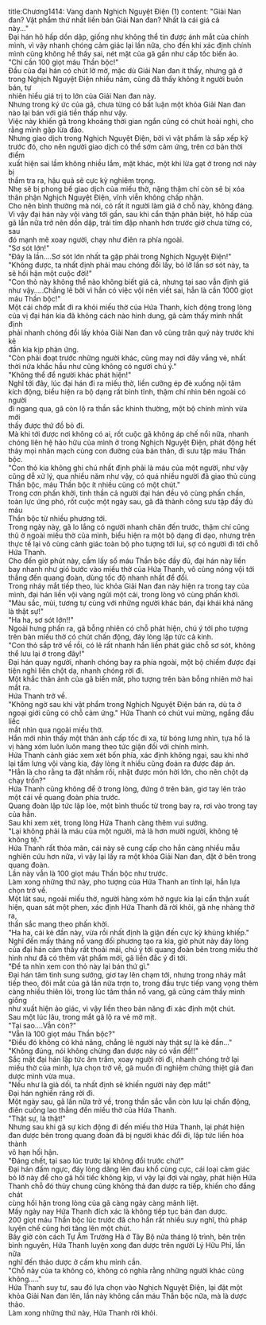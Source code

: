 title:Chương1414: Vang danh Nghịch Nguyệt Điện (1)
content:
"Giải Nan đan? Vật phẩm thứ nhất liền bán Giải Nan đan? Nhất là cái giá cả<br>này..."<br>Đại hán hô hấp dồn dập, giống như không thể tin được ánh mắt của chính<br>mình, vì vậy nhanh chóng cảm giác lại lần nữa, cho đến khi xác định chính<br>mình cũng không hề thấy sai, nét mặt của gã gần như cấp tốc biến ảo.<br>"Chỉ cần 100 giọt máu Thần bộc!"<br>Đầu của đại hán có chút lờ mờ, mặc dù Giải Nan đan ít thấy, nhưng gã ở<br>trong Nghịch Nguyệt Điện nhiều năm, cũng đã thấy không ít người buôn bán, tự<br>nhiên hiểu giá trị to lớn của Giải Nan đan này.<br>Nhưng trong ký ức của gã, chưa từng có bất luận một khỏa Giải Nan đan<br>nào lại bán với giá tiền thấp như vậy.<br>Việc này khiến gã trong khoảng thời gian ngắn cũng có chút hoài nghi, cho<br>rằng mình gặp lừa đảo.<br>Nhưng giao dịch trong Nghịch Nguyệt Điện, bởi vì vật phẩm là sắp xếp kỹ<br>trước đó, cho nên người giao dịch có thể sớm cảm ứng, trên cơ bản thời điểm<br>xuất hiện sai lầm không nhiều lắm, mặt khác, một khi lừa gạt ở trong nơi này bị<br>thẩm tra ra, hậu quả sẽ cực kỳ nghiêm trọng.<br>Nhẹ sẽ bị phong bế giao dịch của miếu thờ, nặng thậm chí còn sẽ bị xóa<br>thân phận Nghịch Nguyệt Điện, vĩnh viễn không chấp nhận.<br>Cho nên bình thường mà nói, có rất ít người làm giả ở chỗ này, không đáng.<br>Vì vậy đại hán này vội vàng tới gần, sau khi cẩn thận phân biệt, hô hấp của<br>gã lần nữa trở nên dồn dập, trái tim đập nhanh hơn trước giờ chưa từng có, sau<br>đó mạnh mẽ xoay người, chạy như điên ra phía ngoài.<br>"Sơ sót lớn!"<br>"Đây là lần….Sơ sót lớn nhất ta gặp phải trong Nghịch Nguyệt Điện!"<br>"Không được, ta nhất định phải mau chóng đổi lấy, bỏ lỡ lần sơ sót này, ta<br>sẽ hối hận một cuộc đời!"<br>"Con thỏ này không thể nào không biết giá cả, nhưng tại sao vẫn định giá<br>như vậy…..Chẳng lẽ bởi vì hắn có việc vội nên viết sai, hẳn là cần 1000 giọt<br>máu Thần bộc!"<br>Một cái chớp mắt đi ra khỏi miếu thờ của Hứa Thanh, kích động trong lòng<br>của vị đại hán kia đã không cách nào hình dung, gã cảm thấy mình nhất định<br>phải nhanh chóng đổi lấy khỏa Giải Nan đan vô cùng trân quý này trước khi kẻ<br>đần kia kịp phản ứng.<br>"Còn phải đoạt trước những người khác, cũng may nơi đây vắng vẻ, nhất<br>thời nửa khắc hầu như cũng không có người chú ý."<br>"Không thể để người khác phát hiện!"<br>Nghĩ tới đây, lúc đại hán đi ra miếu thờ, liền cưỡng ép đè xuống nội tâm<br>kích động, biểu hiện ra bộ dạng rất bình tĩnh, thậm chí nhìn bên ngoài có người<br>đi ngang qua, gã còn lộ ra thần sắc khinh thường, một bộ chính mình vừa mới<br>thấy được thứ đồ bỏ đi.<br>Mà khi tới được nơi không có ai, rốt cuộc gã không áp chế nổi nữa, nhanh<br>chóng liên hệ hảo hữu của mình ở trong Nghịch Nguyệt Điện, phát động hết<br>thảy mọi nhân mạch cùng con đường của bản thân, đi sưu tập máu Thần bộc.<br>"Con thỏ kia không ghi chú nhất định phải là máu của một người, như vậy<br>cũng dễ xử lý, qua nhiều năm như vậy, có quá nhiều người đã giao thủ cùng<br>Thần bộc, máu Thần bộc ít nhiều cũng có một chút."<br>Trong cơn phấn khởi, tinh thần cả người đại hán đều vô cùng phấn chấn,<br>toàn lực ứng phó, rốt cuộc một ngày sau, gã đã thành công sưu tập đầy đủ máu<br>Thần bộc từ nhiều phương tới.<br>Trong ngày này, gã lo lắng có người nhanh chân đến trước, thậm chí cũng<br>thủ ở ngoài miếu thờ của mình, biểu hiện ra một bộ dạng đi dạo, nhưng trên<br>thực tế lại vô cùng cảnh giác toàn bộ pho tượng tới lui, sợ có người đi tới chỗ<br>Hứa Thanh.<br>Cho đến giờ phút này, cầm lấy số máu Thần bộc đầy đủ, đại hán này liền<br>bay nhanh như gió bước vào miếu thờ của Hứa Thanh, vô cùng nóng vội tới<br>thẳng đến quang đoàn, dùng tốc độ nhanh nhất để đổi.<br>Trong nháy mắt tiếp theo, lúc khỏa Giải Nan đan này hiện ra trong tay của<br>mình, đại hán liền vội vàng ngửi một cái, trong lòng vô cùng phấn khởi.<br>"Màu sắc, mùi, tương tự cùng với những người khác bán, đại khái khả năng<br>là thật sự!"<br>"Ha ha, sơ sót lớn!!"<br>Ngoài hưng phấn ra, gã bỗng nhiên có chỗ phát hiện, chú ý tới pho tượng<br>trên bàn miếu thờ có chút chấn động, đáy lòng lập tức cả kinh.<br>"Con thỏ sắp trở về rồi, có lẽ rất nhanh hắn liền phát giác chỗ sơ sót, không<br>thể lưu lại ở trong đây!"<br>Đại hán quay người, nhanh chóng bay ra phía ngoài, một bộ chiếm được đại<br>tiện nghi liền chột dạ, nhanh chóng rời đi.<br>Một khắc thân ảnh của gã biến mất, pho tượng trên bàn bỗng nhiên mở hai<br>mắt ra.<br>Hứa Thanh trở về.<br>"Không ngờ sau khi vật phẩm trong Nghịch Nguyệt Điện bán ra, dù ta ở<br>ngoại giới cũng có chỗ cảm ứng." Hứa Thanh có chút vui mừng, ngẩng đầu liếc<br>mắt nhìn qua ngoài miếu thờ.<br>Hắn mới nhìn thấy một thân ảnh cấp tốc đi xa, từ bóng lưng nhìn, tựa hồ là<br>vị hàng xóm luôn luôn mang theo tức giận đối với chính mình.<br>Hứa Thanh cảnh giác xem xét bốn phía, xác định không ngại, sau khi nhớ<br>lại tấm lưng vội vàng kia, đáy lòng ít nhiều cũng đoán ra được đáp án.<br>"Hẳn là cho rằng ta đặt nhầm rồi, nhặt được món hời lớn, cho nên chột dạ<br>chạy trốn?"<br>Hứa Thanh cũng không để ở trong lòng, đứng ở trên bàn, giơ tay lên trảo<br>một cái về quang đoàn phía trước.<br>Quang đoàn lập tức lập lòe, một bình thuốc từ trong bay ra, rơi vào trong tay<br>của hắn.<br>Sau khi xem xét, trong lòng Hứa Thanh càng thêm vui sướng.<br>"Lại không phải là máu của một người, mà là hơn mười người, không tệ<br>không tệ."<br>Hứa Thanh rất thỏa mãn, cái này sẽ cung cấp cho hắn càng nhiều mẫu<br>nghiên cứu hơn nữa, vì vậy lại lấy ra một khỏa Giải Nan đan, đặt ở bên trong<br>quang đoàn.<br>Lần này vẫn là 100 giọt máu Thần bộc như trước.<br>Làm xong những thứ này, pho tượng của Hứa Thanh an tĩnh lại, hắn lựa<br>chọn trở về.<br>Một lát sau, ngoài miếu thờ, người hàng xóm hở ngực kia lại cẩn thận xuất<br>hiện, quan sát một phen, xác định Hứa Thanh đã rời khỏi, gã nhẹ nhàng thở ra,<br>thần sắc mang theo phấn khởi.<br>"Ha ha, cái kẻ đần này, vừa rồi nhất định là giận đến cực kỳ khủng khiếp."<br>Nghĩ đến mấy tháng nổ vang đối phương tạo ra kia, giờ phút này đáy lòng<br>của đại hán cảm thấy rất thoải mái, chú ý tới quang đoàn bên trong miếu thờ<br>hình như đã có thêm vật phẩm mới, gã liền đắc ý đi tới.<br>"Để ta nhìn xem con thỏ này lại bán thứ gì."<br>Đại hán tâm tình sung sướng, giơ tay lên chạm tới, nhưng trong nháy mắt<br>tiếp theo, đôi mắt của gã lần nữa trợn to, trong đầu trực tiếp vang vọng thêm<br>càng nhiều thiên lôi, trong lúc tâm thần nổ vang, gã cũng cảm thấy mình giống<br>như xuất hiện ảo giác, vì vậy liền theo bản năng đi xác định một chút.<br>Sau một lúc lâu, trong mắt gã lộ ra vẻ mờ mịt.<br>"Tại sao….Vẫn còn?"<br>"Vẫn là 100 giọt máu Thần bộc?"<br>"Điều đó không có khả năng, chẳng lẽ người này thật sự là kẻ đần..."<br>"Không đúng, nói không chừng đan dược này có vấn đề!!"<br>Sắc mặt đại hán lập tức âm trầm, xoay người rời đi, nhanh chóng trở lại<br>miếu thờ của mình, lựa chọn trở về, gã muốn đi nghiệm chứng thiệt giả đan<br>dược mình vừa mua.<br>"Nếu như là giả dối, ta nhất định sẽ khiến người này đẹp mắt!"<br>Đại hán nghiến răng rời đi.<br>Một ngày sau, gã lần nữa trở về, trong thần sắc vẫn còn lưu lại chấn động,<br>điên cuồng lao thẳng đến miếu thờ của Hứa Thanh.<br>"Thật sự, là thật!"<br>Nhưng sau khi gã sự kích động đi đến miếu thờ Hứa Thanh, lại phát hiện<br>đan dược bên trong quang đoàn đã bị người khác đổi đi, lập tức liền hóa thành<br>vô hạn hối hận.<br>"Đáng chết, tại sao lúc trước lại không đổi trước chứ!"<br>Đại hán đấm ngực, đáy lòng dâng lên đau khổ cùng cực, cái loại cảm giác<br>bỏ lỡ này để cho gã hối tiếc không kịp, vì vậy lại đợi vài ngày, phát hiện Hứa<br>Thanh chỗ đó thủy chung cũng không thả đan dược ra tiếp, khiến cho đắng chát<br>cùng hối hận trong lòng của gã càng ngày càng mãnh liệt.<br>Mấy ngày nay Hứa Thanh đích xác là không tiếp tục bán đan dược.<br>200 giọt máu Thần bộc lúc trước đã cho hắn rất nhiều suy nghĩ, thủ pháp<br>luyện chế cũng hơi tăng lên một chút.<br>Bây giờ còn cách Tự Âm Trường Hà ở Tây Bộ nửa tháng lộ trình, bên trên<br>bình nguyên, Hứa Thanh luyện xong đan dược trên người Lý Hữu Phỉ, lần nữa<br>nghĩ đến thảo dược ở cấm khu mình cần.<br>"Chỗ này của ta không có, không có nghĩa rằng những người khác cũng<br>không....."<br>Hứa Thanh suy tư, sau đó lựa chọn vào Nghịch Nguyệt Điện, lại đặt một<br>khỏa Giải Nan đan lên, lần này không cần máu Thần bộc nữa, mà là dược thảo.<br>Làm xong những thứ này, Hứa Thanh rời khỏi.